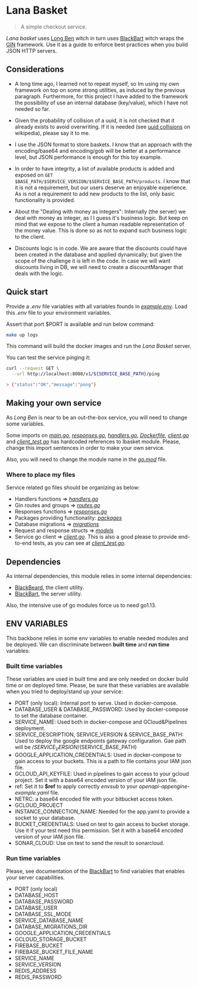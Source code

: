 # Lana Basket

> A simple checkout service.

_Lana basket_ uses [Long Ben](https://github.com/orov-io/lbasket) witch in turn uses [BlackBart](https://github.com/orov-io/BlackBart) witch wraps the [GIN](https://github.com/gin-gonic/gin) framework. Use it as a guide to enforce best practices when you build JSON HTTP servers.

## Considerations

* A long time ago, I learned not to repeat myself, so Im using my own framework on top on some strong utilities, as induced by the previous paragraph.
Furthermore, for this project I have added to the framework the possibility of use an internal database (key/value), which I have not needed so far.

* Given the probability of collision of a uuid, it is not checked that it already exists to avoid overwriting. If it is needed (see [uuid collisions](https://en.wikipedia.org/wiki/Universally_unique_identifier#Collisions) on wikipedia), please say it to me.

* I use the JSON format to store baskets. I know that an approach with the encoding/base64 and encoding/gob will be better at a performance level, but JSON performance is enough for this toy example.

* In order to have integrity, a list of available products is added and exposed on `GET $BASE_PATH/$SERVICE_VERSION/$SERVICE_BASE_PATH/products`. I know that it is not a requirement, but our users deserve an enjoyable experience. As is not a requirement to add new products to the list, only basic functionality is provided.

* About the "Dealing with money as integers": Internally (the server) we deal with money as integer, as I I guess it's business logic.
But keep on mind that we expose to the client a human readable representation of the money value. This is done so as not to expand such business logic to the client.

* Discounts logic is in code. We are aware that the discounts could have been created in the database and applied dynamically; but given the scope of the challenge it is left in the code. In case we will want discounts living in DB, we will need to create a discountManager that deals with the logic.

## Quick start

Provide a _.env_ file variables with all variables founds in _[example.env](./example.env)_. Load this _.env_ file to your environment variables.

Assert that port $PORT is available and run below command:

```Bash
make up logs
```

This command will build the docker images and run the _Lana Basket_ server.

You can test the service pinging it:

```Bash
curl --request GET \
  --url http://localhost:8080/v1/${SERVICE_BASE_PATH}/ping

> {"status":"OK","message":"pong"}
```

## Making your own service

As _Long Ben_ is near to be an out-the-box service, you will need to change some variables.

Some imports on _[main.go](./main.go)_, _[responses.go](./service/responses.go)_, _[handlers.go](./service/handlers.go)_, _[Dockerfile](./Dockerfile)_,  _[client.go](./client/client.go)_ and _[client_test.go](./client/client_test)_ has hardcoded references to lbasket module. Please, change this import sentences in order to make your own service.

Also, you will need to change the module name in the _[go.mod](./go.mod)_ file.

### Where to place my files

Service related go files should be organizing as below:

* Handlers functions => _[handlers.go](./service/handlers.go)_
* Gin routes and groups => _[routes.go](./service/routes.go)_
* Responses functions => _[responses.go](./service/responses.go)_
* Packages providing functionality: _[packages](./packages/README.md)_
* Database migrations => _[migrations](./migrations/README.md)_
* Request and response structs => _[models](./models)_
* Service go client => _[client.go](./client/client.go)_. This is also a good please to provide end-to-end tests, as you can see at _[client_test.go](./client/client_test.go)_.

## Dependencies

As internal dependencies, this module relies in some internal dependencies:

* [BlackBeard](https://github.com/orov-io/BlackBeard), the client utility.
* [BlackBart](https://github.com/orov-io/BlackBart), the server utility.

Also, the intensive use of go modules force us to need go1.13.

## ENV VARIABLES

This backbone relies in some env variables to enable needed modules and be deployed. We can discriminate between __built time__ and __run time__ variables:

### Built time variables

These variables are used in  built time and are only needed on docker build time or on deployed time. Please, be sure that these variables are available when you tried to deploy/stand up your service:

* PORT (only local): Internal port to serve. Used in docker-compose.
* DATABASE_USER & DATABASE_PASSWORD: Used by docker-compose to set the database container.
* SERVICE_NAME: Used both in docker-compose and GCloud&Pipelines deployment.
* SERVICE_DESCRIPTION, SERVICE_VERSION & SERVICE_BASE_PATH: Used to deploy the google endpoints gateway configuration. Gae path will be /${SERVICE_VERSION}/${SERVICE_BASE_PATH}
* GOOGLE_APPLICATION_CREDENTIALS: Used in docker-compose to gain access to your buckets. This is a path to file contains your IAM json file.
* GCLOUD_API_KEYFILE: Used in pipelines to gain access to your gcloud project. Set it with a base64 encoded version of your IAM json file.
* ref: Set it to __$ref__ to apply correctly _envsub_ to your _openapi-appengine-example.yaml_ file.
* NETRC: a base64 encoded file with your bitbucket access token.
* GCLOUD_PROJECT
* INSTANCE_CONNECTION_NAME: Needed for the app.yaml to provide a socket to your database.
* BUCKET_CREDENTIALS: Used on test to gain access to bucket storage. Use it if your test need this permission. Set it with a base64 encoded version of your IAM json file.
* SONAR_CLOUD: Use on test to send the result to sonarcloud.

### Run time variables

Please, see documentation of the [BlackBart](https://github.com/orov-io/BlackBart) to find variables that enables your server capabilities.

* PORT (only local)
* DATABASE_HOST
* DATABASE_PASSWORD
* DATABASE_USER
* DATABASE_SSL_MODE
* SERVICE_DATABASE_NAME
* DATABASE_MIGRATIONS_DIR
* GOOGLE_APPLICATION_CREDENTIALS
* GCLOUD_STORAGE_BUCKET
* FIREBASE_BUCKET
* FIREBASE_BUCKET_FILE_NAME
* SERVICE_NAME
* SERVICE_VERSION
* REDIS_ADDRESS
* REDIS_PASSWORD
